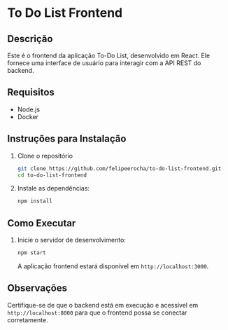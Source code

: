 # To Do List Frontend

## Descrição

Este é o frontend da aplicação To-Do List, desenvolvido em React. Ele fornece uma interface de usuário para interagir com a API REST do backend.

## Requisitos

- Node.js
- Docker 

## Instruções para Instalação

1. Clone o repositório

    ```bash
    git clone https://github.com/felipeerocha/to-do-list-frontend.git
    cd to-do-list-frontend
    ```

2. Instale as dependências:

    ```bash
    npm install
    ```

## Como Executar

1. Inicie o servidor de desenvolvimento:

    ```bash
    npm start
    ```

    A aplicação frontend estará disponível em `http://localhost:3000`.

## Observações

Certifique-se de que o backend está em execução e acessível em `http://localhost:8000` para que o frontend possa se conectar corretamente.
